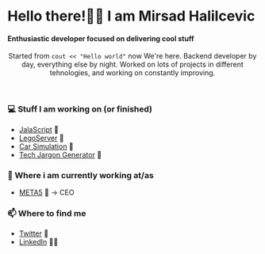 # Hello there!👋🤓 I am Mirsad Halilcevic

<h4>Enthusiastic developer focused on delivering cool stuff</h4>

<p align="center">
Started from <code>cout << "Hello world"</code> now We're here.
Backend developer by day, everything else by night.
Worked on lots of projects in different tehnologies, and working on constantly improving.  
</p>

<br>

### 💻 Stuff I am working on (or finished)

- [JalaScript](https://github.com/sixaphone/jalascript)  🚀
- [LegoServer](https://github.com/sixaphone/lego_server)  🧱
- [Car Simulation](https://github.com/sixaphone/drive-with-your-daddy-simulator) 🚗 
- [Tech Jargon Generator](https://github.com/sixaphone/tech-jargon) 👾 

### 💼 Where i am currently working at/as
- [META5](https://meta5.io) 💼 -> CEO

### 📫 Where to find me
- [Twitter](https://twitter.com/sixaphone) 🐤
- [LinkedIn](linkedin.com/in/mirsad-halilcevic/) 👨💼